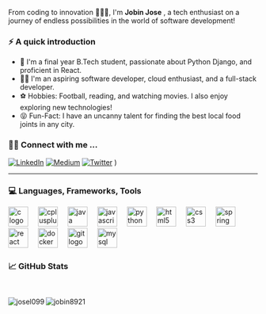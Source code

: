 


<p>From coding to innovation 🧑🏽‍💻, I'm <b>Jobin Jose</b> ,  a tech enthusiast on a journey of endless possibilities in the world of software development!</p>



### ⚡️ A quick introduction

- 🌱 I'm a final year B.Tech student, passionate about Python Django, and proficient in React.
- 🤟🏻 I'm an aspiring software developer, cloud enthusiast, and a full-stack developer.
- ⚽ Hobbies: Football, reading, and watching movies. I also enjoy exploring new technologies!
- 😝 Fun-Fact: I have an uncanny talent for finding the best local food joints in any city.





<h3 align="left">🤝🏻 Connect with me ... </h3>

[![LinkedIn](https://img.shields.io/badge/LinkedIn-0077B5?style=for-the-badge&logo=linkedin&logoColor=white)](https://www.linkedin.com/in/jobinjose2002)
[![Medium](https://img.shields.io/badge/Medium-333333?style=for-the-badge&logo=medium&logoColor=white)](https://medium.com/@jobinjose8921)
[![Twitter](https://img.shields.io/badge/Twitter-1DA1F2?style=for-the-badge&logo=twitter&logoColor=white)](https://twitter.com/JobinJose1103)
)

---

<h3 align="left"> 💻 Languages, Frameworks, Tools </h3>
<div align="left">
  <img src="https://cdn.jsdelivr.net/gh/devicons/devicon/icons/c/c-original.svg" height="40" alt="c logo"  />
  <img width="12" />
  <img src="https://cdn.jsdelivr.net/gh/devicons/devicon/icons/cplusplus/cplusplus-original.svg" height="40" alt="cplusplus logo"  />
  <img width="12" />
  <img src="https://cdn.jsdelivr.net/gh/devicons/devicon/icons/java/java-original.svg" height="40" alt="java logo"  />
  <img width="12" />
  <img src="https://cdn.jsdelivr.net/gh/devicons/devicon/icons/javascript/javascript-original.svg" height="40" alt="javascript logo"  />
  <img width="12" />
  <img src="https://cdn.jsdelivr.net/gh/devicons/devicon/icons/python/python-original.svg" height="40" alt="python logo"  />
  <img width="12" />
  <img src="https://cdn.jsdelivr.net/gh/devicons/devicon/icons/html5/html5-original.svg" height="40" alt="html5 logo"  />
  <img width="12" />
  <img src="https://cdn.jsdelivr.net/gh/devicons/devicon/icons/css3/css3-original.svg" height="40" alt="css3 logo"  />
  <img width="12" />
  <img src="https://cdn.jsdelivr.net/gh/devicons/devicon/icons/spring/spring-original.svg" height="40" alt="spring logo"  />
  <img width="12" />
  <img src="https://cdn.jsdelivr.net/gh/devicons/devicon/icons/react/react-original.svg" height="40" alt="react logo"  />
  <img width="12" />
  <img src="https://cdn.jsdelivr.net/gh/devicons/devicon/icons/docker/docker-original.svg" height="40" alt="docker logo"  />
  <img width="12" />
  <img src="https://cdn.jsdelivr.net/gh/devicons/devicon/icons/git/git-original.svg" height="40" alt="git logo"  />
  <img width="12" />
  <img src="https://cdn.jsdelivr.net/gh/devicons/devicon/icons/mysql/mysql-original-wordmark.svg" height="40" alt="mysql logo"  />
</div>


<h3 align="left"> 📈 GitHub Stats </h3>
<br>

<p><img align="left" src="https://github-readme-stats.vercel.app/api/top-langs?username=josel099&show_icons=true&locale=en&theme=transparent" alt="josel099" /></p>

<p><img align="center"  src="https://github-readme-streak-stats.herokuapp.com/?user=josel099&theme=transparent&"alt="jobin8921" /></p>
<!-- <p><img align="left" src="https://github-readme-stats.vercel.app/api?username=jobin8921&show_icons=true&theme=transparent&locale=en" alt="jobin8921" /></p> -->

